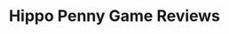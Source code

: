 ---
title: Hippo Penny Game Reviews
layout: scoredetail
permalink: /meta-score/far-cry-4
header:
  teaser: /assets/images/far-cry-4.jpg
  video:
    id: 6d60v1OErEY
    provider: youtube
---